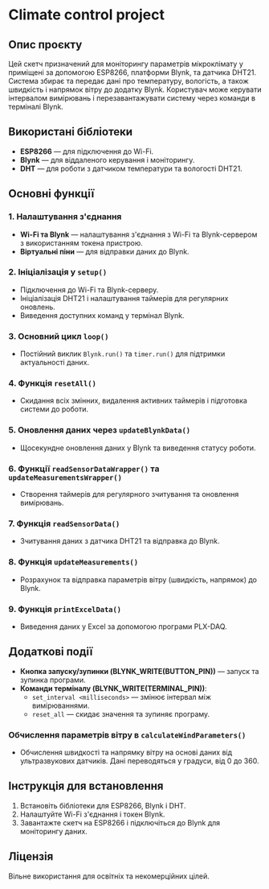 # Climate control project

## Опис проєкту

Цей скетч призначений для моніторингу параметрів мікроклімату у приміщені за допомогою ESP8266, платформи Blynk, та датчика DHT21. Система збирає та передає дані про температуру, вологість, а також швидкість і напрямок вітру до додатку Blynk. Користувач може керувати інтервалом вимірювань і перезавантажувати систему через команди в терміналі Blynk.

## Використані бібліотеки
- **ESP8266** — для підключення до Wi-Fi.
- **Blynk** — для віддаленого керування і моніторингу.
- **DHT** — для роботи з датчиком температури та вологості DHT21.

## Основні функції

### 1. Налаштування з'єднання
- **Wi-Fi та Blynk** — налаштування з'єднання з Wi-Fi та Blynk-сервером з використанням токена пристрою.
- **Віртуальні піни** — для відправки даних до Blynk.

### 2. Ініціалізація у `setup()`
- Підключення до Wi-Fi та Blynk-серверу.
- Ініціалізація DHT21 і налаштування таймерів для регулярних оновлень.
- Виведення доступних команд у термінал Blynk.

### 3. Основний цикл `loop()`
- Постійний виклик `Blynk.run()` та `timer.run()` для підтримки актуальності даних.

### 4. Функція `resetAll()`
- Скидання всіх змінних, видалення активних таймерів і підготовка системи до роботи.

### 5. Оновлення даних через `updateBlynkData()`
- Щосекундне оновлення даних у Blynk та виведення статусу роботи.

### 6. Функції `readSensorDataWrapper()` та `updateMeasurementsWrapper()`
- Створення таймерів для регулярного зчитування та оновлення вимірювань.

### 7. Функція `readSensorData()`
- Зчитування даних з датчика DHT21 та відправка до Blynk.

### 8. Функція `updateMeasurements()`
- Розрахунок та відправка параметрів вітру (швидкість, напрямок) до Blynk.

### 9. Функція `printExcelData()`
- Виведення даних у Excel за допомогою програми PLX-DAQ.

## Додаткові події

- **Кнопка запуску/зупинки (BLYNK_WRITE(BUTTON_PIN))** — запуск та зупинка програми.
- **Команди терміналу (BLYNK_WRITE(TERMINAL_PIN))**:
  - `set_interval <milliseconds>` — змінює інтервал між вимірюваннями.
  - `reset_all` — скидає значення та зупиняє програму.

### Обчислення параметрів вітру в `calculateWindParameters()`
- Обчислення швидкості та напрямку вітру на основі даних від ультразвукових датчиків. Дані переводяться у градуси, від 0 до 360.

## Інструкція для встановлення
1. Встановіть бібліотеки для ESP8266, Blynk і DHT.
2. Налаштуйте Wi-Fi з'єднання і токен Blynk.
3. Завантажте скетч на ESP8266 і підключіться до Blynk для моніторингу даних.

## Ліцензія
Вільне використання для освітніх та некомерційних цілей.
